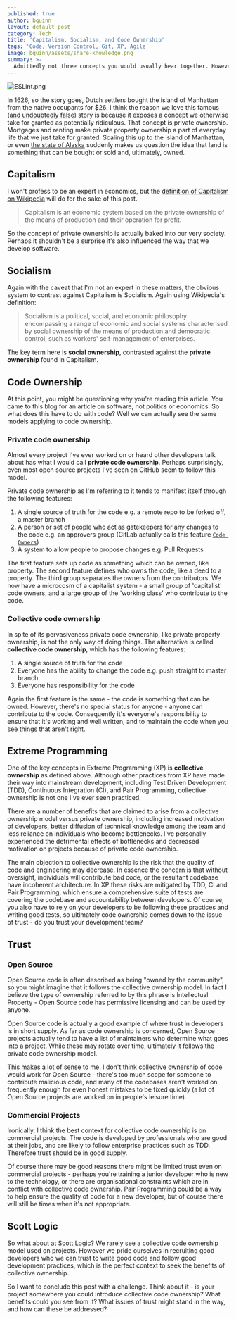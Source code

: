 ```yaml
---
published: true
author: bquinn
layout: default_post
category: Tech
title: 'Capitalism, Socialism, and Code Ownership'
tags: 'Code, Version Control, Git, XP, Agile'
image: bquinn/assets/share-knowledge.png
summary: >-
  Admittedly not three concepts you would usually hear together. However, there are some interesting parallels in models of ownership that might challenge the way we manage projects.
---
```



![ESLint.png]({{site.baseurl}}/bquinn/assets/share-knowledge.png)

In 1626, so the story goes, Dutch settlers bought the island of Manhattan from the native occupants for $26. I think the reason we love this famous ([and undoubtedly false](https://www.livescience.com/was-manhattan-sold-for-24-dollars.html)) story is because it exposes a concept we otherwise take for granted as potentially ridiculous. That concept is private ownership. Mortgages and renting make private property ownership a part of everyday life that we just take for granted. Scaling this up to the island of Manhattan, or even [the state of Alaska](https://en.wikipedia.org/wiki/Alaska_Purchase) suddenly makes us question the idea that land is something that can be bought or sold and, ultimately, owned.

## Capitalism

I won't profess to be an expert in economics, but the [definition of Capitalism on Wikipedia](https://en.wikipedia.org/wiki/Capitalism) will do for the sake of this post.

> Capitalism is an economic system based on the private ownership of the means of production and their operation for profit.

So the concept of private ownership is actually baked into our very  society. Perhaps it shouldn't be a surprise it's also influenced the way that we develop software.

## Socialism

Again with the caveat that I'm not an expert in these matters, the obvious system to contrast against Capitalism is Socialism. Again using Wikipedia's definition:

> Socialism is a political, social, and economic philosophy encompassing a range of economic and social systems characterised by social ownership of the means of production and democratic control, such as workers' self-management of enterprises.

The key term here is **social ownership**, contrasted against the **private ownership** found in Capitalism.

## Code Ownership

At this point, you might be questioning why you're reading this article. You came to this blog for an article on software, not politics or economics. So what does this have to do with code? Well we can actually see the same models applying to code ownership.

### Private code ownership

Almost every project I've ever worked on or heard other developers talk about has what I would call **private code ownership**. Perhaps surprisingly, even most open source projects I've seen on GitHub seem to follow this model.

Private code ownership as I'm referring to it tends to manifest itself through the following features:

1. A single source of truth for the code e.g. a remote repo to be forked off, a master branch
1. A person or set of people who act as gatekeepers for any changes to the code e.g. an approvers group (GitLab actually calls this feature [`Code Owners`](https://docs.gitlab.com/ee/user/project/code_owners.html))
1. A system to allow people to propose changes e.g. Pull Requests

The first feature sets up code as something which can be owned, like property. The second feature defines who owns the code, like a deed to a property. The third group separates the owners from the contributors. We now have a microcosm of a capitalist system - a small group of 'capitalist' code owners, and a large group of the 'working class' who contribute to the code.

### Collective code ownership

 In spite of its pervasiveness private code ownership, like private property ownership, is not the only way of doing things. The alternative is called **collective code ownership**, which has the following features:

1. A single source of truth for the code
2. Everyone has the ability to change the code e.g. push straight to master branch
3. Everyone has responsibility for the code

Again the first feature is the same - the code is something that can be owned. However, there's no special status for anyone - anyone can contribute to the code. Consequently it's everyone's responsibility to ensure that it's working and well written, and to maintain the code when you see things that aren't right.

## Extreme Programming

One of the key concepts in Extreme Programming (XP) is **collective ownership** as defined above. Although other practices from XP have made their way into mainstream development, including Test Driven Development (TDD), Continuous Integration (CI), and Pair Programming, collective ownership is not one I've ever seen practiced.

There are a number of benefits that are claimed to arise from a collective ownership model versus private ownership, including increased motivation of developers, better diffusion of technical knowledge among the team and less reliance on individuals who become bottlenecks. I've personally experienced the  detrimental effects of bottlenecks and decreased motivation on projects because of private code ownership.

The main objection to collective ownership is the risk that the quality of code and engineering may decrease. In essence the concern is that without oversight, individuals will contribute bad code, or the resultant codebase have incoherent architecture. In XP these risks are mitigated by TDD, CI and Pair Programming, which ensure a comprehensive suite of tests are covering the codebase and accountability between developers. Of course, you also have to rely on your developers to be following these practices and writing good tests, so ultimately code ownership comes down to the issue of trust - do you trust your development team?

## Trust

### Open Source

Open Source code is often described as being "owned by the community", so you might imagine that it follows the collective ownership model. In fact I believe the type of ownership referred to by this phrase is Intellectual Property - Open Source code has permissive licensing and can be used by anyone. 

Open Source code is actually a good example of where trust in developers is in short supply. As far as code ownership is concerned, Open Source projects actually tend to have a list of maintainers who determine what goes into a project. While these may rotate over time, ultimately it follows the private code ownership model.

This makes a lot of sense to me. I don't think collective ownership of code would work for Open Source - there's too much scope for someone to contribute malicious code, and many of the codebases aren't worked on frequently enough for even honest mistakes to be fixed quickly (a lot of Open Source projects are worked on in people's leisure time).

### Commercial Projects

Ironically, I think the best context for collective code ownership is on commercial projects. The code is developed by professionals who are good at their jobs, and are likely to follow enterprise practices such as TDD. Therefore trust should be in good supply.

Of course there may be good reasons there might be limited trust even on commercial projects - perhaps you're training a junior developer who is new to the technology, or there are organisational constraints which are in conflict with collective code ownership. Pair Programming could be a way to help ensure the quality of code for a new developer, but of course there will still be times when it's not appropriate. 

## Scott Logic

So what about at Scott Logic? We rarely see a collective code ownership model used on projects. However we pride ourselves in recruiting good developers who we can trust to write good code and follow good development practices, which is the perfect context to seek the benefits of collective ownership.

So I want to conclude this post with a challenge. Think about it - is your project somewhere you could introduce collective code ownership? What benefits could you see from it? What issues of trust might stand in the way, and how can these be addressed?
